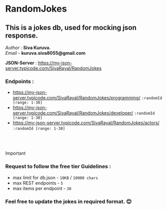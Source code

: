 # RandomJokes
## This is a jokes db, used for mocking json response. 
_Author_ : **Siva Kuruva.** <br />
*Email* - __kuruva.siva8055@gmail.com__

__**JSON-Server**__ : https://my-json-server.typicode.com/SivaRayal/RandomJokes

### Endpoints :
  * https://my-json-server.typicode.com/SivaRayal/RandomJokes/programming/ ```:randomId [range: 1-30]``` 
  * https://my-json-server.typicode.com/SivaRayal/RandomJokes/developer/ `:randomId [range: 1-30] `
  * https://my-json-server.typicode.com/SivaRayal/RandomJokes/actors/ `:randomId [range: 1-30] `

<br />
<br />

> [!IMPORTANT]
> ### Request to follow the free tier Guidelines :
  * max limit for db.json - ` 10KB ` / ` 10000 chars ` 
  * max REST endpoints - ` 5 `
  * max items per endpoint - ` 30 `

### Feel free to update the jokes in required format. :blush:
